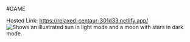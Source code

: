 #GAME

Hosted Link:
https://relaxed-centaur-301d33.netlify.app/
<picture>
  <img alt="Shows an illustrated sun in light mode and a moon with stars in dark mode." src="C:/Users/madhu/OneDrive/Pictures/Screenshots/Screenshot (92).png">
</picture>
